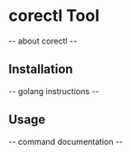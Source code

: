 # corectl Tool

-- about corectl --

## Installation

-- golang instructions --

## Usage

-- command documentation --
